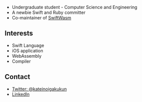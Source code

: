 
- Undergraduate student - Computer Science and Engineering
- A newbie Swift and Ruby committer
- Co-maintainer of [SwiftWasm](http://github.com/swiftwasm/)


## Interests

- Swift Language
- iOS application
- WebAssembly
- Compiler

## Contact

- [Twitter: @kateinoigakukun](http://twitter.com/kateinoigakukun)
- [LinkedIn](https://www.linkedin.com/in/kateinoigakukun)

<!--
**kateinoigakukun/kateinoigakukun** is a ✨ _special_ ✨ repository because its `README.md` (this file) appears on your GitHub profile.

Here are some ideas to get you started:

- 🔭 I’m currently working on ...
- 🌱 I’m currently learning ...
- 👯 I’m looking to collaborate on ...
- 🤔 I’m looking for help with ...
- 💬 Ask me about ...
- 📫 How to reach me: ...
- 😄 Pronouns: ...
- ⚡ Fun fact: ...
-->
